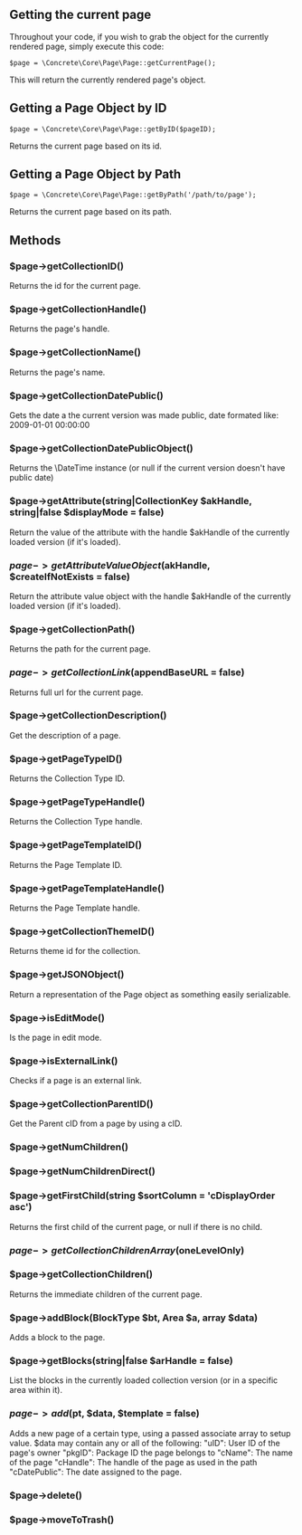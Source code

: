 ## Getting the current page

Throughout your code, if you wish to grab the object for the currently rendered page, simply execute this code:

```
$page = \Concrete\Core\Page\Page::getCurrentPage();
```
This will return the currently rendered page's object.

## Getting a Page Object by ID

```
$page = \Concrete\Core\Page\Page::getByID($pageID);
```

Returns the current page based on its id.

## Getting a Page Object by Path

```
$page = \Concrete\Core\Page\Page::getByPath('/path/to/page');
```

Returns the current page based on its path.

## Methods

### $page->getCollectionID()

Returns the id for the current page.

### $page->getCollectionHandle()

Returns the page's handle.

### $page->getCollectionName()

Returns the page's name.

### $page->getCollectionDatePublic()

Gets the date a the current version was made public, date formated like: 2009-01-01 00:00:00

### $page->getCollectionDatePublicObject()

Returns the \DateTime instance (or null if the current version doesn't have public date)

### $page->getAttribute(string|CollectionKey $akHandle, string|false $displayMode = false)

Return the value of the attribute with the handle $akHandle of the currently loaded version (if it's loaded).

### $page->getAttributeValueObject($akHandle, $createIfNotExists = false)

Return the attribute value object with the handle $akHandle of the currently loaded version (if it's loaded).

### $page->getCollectionPath()

Returns the path for the current page.

### $page->getCollectionLink($appendBaseURL = false)

Returns full url for the current page.

### $page->getCollectionDescription()

Get the description of a page.

### $page->getPageTypeID()

Returns the Collection Type ID.

### $page->getPageTypeHandle()

Returns the Collection Type handle.

### $page->getPageTemplateID()

Returns the Page Template ID.

### $page->getPageTemplateHandle()

Returns the Page Template handle.

### $page->getCollectionThemeID()

Returns theme id for the collection.

### $page->getJSONObject()

Return a representation of the Page object as something easily serializable.

### $page->isEditMode()

Is the page in edit mode.

### $page->isExternalLink()

Checks if a page is an external link.

### $page->getCollectionParentID()

Get the Parent cID from a page by using a cID.

### $page->getNumChildren()

### $page->getNumChildrenDirect()

### $page->getFirstChild(string $sortColumn = 'cDisplayOrder asc')

Returns the first child of the current page, or null if there is no child.

### $page->getCollectionChildrenArray($oneLevelOnly)

### $page->getCollectionChildren()

Returns the immediate children of the current page.

### $page->addBlock(BlockType $bt, Area $a, array $data)

Adds a block to the page.

### $page->getBlocks(string|false $arHandle = false)

List the blocks in the currently loaded collection version (or in a specific area within it).

### $page->add($pt, $data, $template = false)

Adds a new page of a certain type, using a passed associate array to setup value. $data may contain any or all of the following: "uID": User ID of the page's owner "pkgID": Package ID the page belongs to "cName": The name of the page "cHandle": The handle of the page as used in the path "cDatePublic": The date assigned to the page.

### $page->delete()

### $page->moveToTrash()